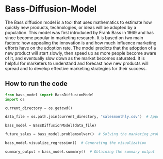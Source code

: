 # Bass-Diffusion-Model
The Bass diffusion model is a tool that uses mathematics to estimate how quickly new products, technologies, or ideas will be adopted by a population. This model was first introduced by Frank Bass in 1969 and has since become popular in marketing research. It is based on two main factors: how appealing the innovation is and how much influence marketing efforts have on the adoption rate. The model predicts that the adoption of a new product will start slowly, then speed up as more people become aware of it, and eventually slow down as the market becomes saturated. It is helpful for marketers to understand and forecast how new products will spread and to develop effective marketing strategies for their success.


## How to run the code
```python
from bass_model import BassDiffusionModel
import os

current_directory = os.getcwd()

data_file = os.path.join(current_directory, "salesmonthly.csv")  # Appending the file name "salesmonthly.csv" to the current directory

bass_model = BassDiffusionModel(data_file)

future_sales = bass_model.problemsolver()  # Solving the marketing problem

bass_model.visualize_regression()  # Generating the visualization

summary_output = bass_model.summary()  # Obtaining the summary output
```

##




